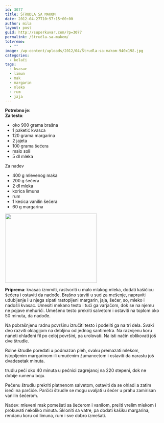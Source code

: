 ```yaml
---
id: 3077
title: ŠTRUDLA SA MAKOM
date: 2012-04-27T10:57:15+00:00
author: mila
layout: post
guid: http://superkuvar.com/?p=3077
permalink: /štrudla-sa-makom/
totvreme:
  - ""
image: /wp-content/uploads/2012/04/Štrudla-sa-makom-940x198.jpg
categories:
  - kolači
tags:
  - kvasac
  - limun
  - mak
  - margarin
  - mleko
  - rum
  - jaja
---
```

**Potrebno je**:  
**Za testo**:

  * oko 900 grama brašna
  * 1 paketić kvasca
  * 120 grama margarina
  * 2 jajeta
  * 100 grama šećera
  * malo soli
  * 5 dl mleka

Za nadev

  * 400 g mlevenog maka
  * 200 g šećera
  * 2 dl mleka
  * korica limuna
  * rum
  * 1 kesica vanilin šećera
  * 60 g margarina

<img class="alignnone size-medium wp-image-3078" title="Štrudla sa makom" src="/wp-content/uploads/2012/04/%C5%A0trudla-sa-makom-1024x768.jpg" alt="" width="300" height="225" /> 

**Priprema**: kvasac izmrviti, rastvoriti u malo mlakog mleka, dodati kašičicu šećera i ostaviti da nadođe. Brašno staviti u sud za mešenje, napraviti udubljenje i u njega sipati rastopljeni margarin, jaja, šećer, so, mleko i nadošli kvasac. Umesiti mekano testo i tući ga varjačom, dok se na njemu ne pojave mehurići. Umešeno testo prekriti salvetom i ostaviti na toplom oko 50 minuta, da nadođe.

Na pobrašnjenu radnu površinu izručiti testo i podeliti ga na tri dela. Svaki deo razviti oklagijom na debljinu od jednog santimetra. Na razvijenu koru naneti ohlađeni fil po celoj površini, pa urolovati. Na isti način oblikovati još dve štrudle.

Rolne štrudle poređati u podmazan pleh, svaku premazati mlekom, istopljenim margarinom ili umućenim žumancetom i ostaviti da narastu još dvadesetak minuta.

 trudlu peći oko 40 minuta u pećnici zagrejanoj na 220 stepeni, dok ne dobije rumenu boju.

Pečenu štrudlu prekriti platnenom salvetom, ostaviti da se ohladi a zatim iseći na parčiće. Parčići štrudle se mogu uvaljati u šećer u prahu zamirisan vanilin šećerom.

Nadev: mleveni mak pomešati sa šećerom i vanilom, preliti vrelim mlekom i prokuvati nekoliko minuta. Skloniti sa vatre, pa dodati kašiku margarina, rendanu koru od limuna, rum i sve dobro izmešati.